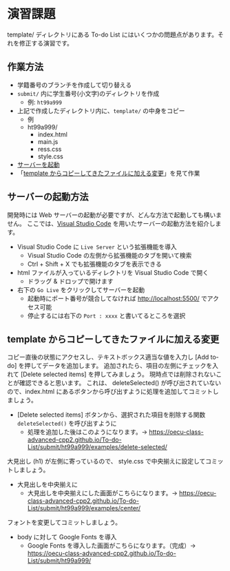 # 演習課題

template/ ディレクトリにある To-do List にはいくつかの問題点があります。それを修正する演習です。

## 作業方法

- 学籍番号のブランチを作成して切り替える
- `submit/` 内に学生番号(小文字)のディレクトリを作成
  - 例: `ht99a999`
- 上記で作成したディレクトリ内に、`template/` の中身をコピー
  - 例
  - ht99a999/
    - index.html
    - main.js
    - ress.css
    - style.css
- [サーバーを起動](#%e3%82%b5%e3%83%bc%e3%83%90%e3%83%bc%e3%81%ae%e8%b5%b7%e5%8b%95%e6%96%b9%e6%b3%95)
- 「[template からコピーしてきたファイルに加える変更](#template-%e3%81%8b%e3%82%89%e3%82%b3%e3%83%94%e3%83%bc%e3%81%97%e3%81%a6%e3%81%8d%e3%81%9f%e3%83%95%e3%82%a1%e3%82%a4%e3%83%ab%e3%81%ab%e5%8a%a0%e3%81%88%e3%82%8b%e5%a4%89%e6%9b%b4)」を見て作業

## サーバーの起動方法

開発時には Web サーバーの起動が必要ですが、どんな方法で起動しても構いません。
ここでは、[Visual Studio Code](https://azure.microsoft.com/ja-jp/products/visual-studio-code/) を用いたサーバーの起動方法を紹介します。

- Visual Studio Code に `Live Server` という拡張機能を導入
  - Visual Studio Code の左側から拡張機能のタブを開いて検索
  - Ctrl + Shift + X でも拡張機能のタブを表示できる
- html ファイルが入っているディレクトリを Visual Studio Code で開く
  - ドラッグ & ドロップで開けます
- 右下の `Go Live` をクリックしてサーバーを起動
  - 起動時にポート番号が競合してなければ <http://localhost:5500/> でアクセス可能
  - 停止するには右下の `Port : xxxx` と書いてるところを選択

## template からコピーしてきたファイルに加える変更

コピー直後の状態にアクセスし、テキストボックス適当な値を入力し [Add to-do] を押してデータを追加します。
追加されたら、項目の左側にチェックを入れて [Delete selected items] を押してみましょう。
現時点では削除されないことが確認できると思います。
これは、 deleteSelected() が呼び出されていないので、index.html にあるボタンから呼び出すように処理を追加してコミットしましょう。

- [Delete selected items] ボタンから、選択された項目を削除する関数 `deleteSelected()` を呼び出すように
  - 処理を追加した後はこのようになります。→ <https://oecu-class-advanced-cpp2.github.io/To-do-List/submit/ht99a999/examples/delete-selected/>

大見出し (h1) が左側に寄っているので、 style.css で中央揃えに設定してコミットしましょう。

- 大見出しを中央揃えに
  - 大見出しを中央揃えにした画面がこちらになります。→ <https://oecu-class-advanced-cpp2.github.io/To-do-List/submit/ht99a999/examples/center/>

フォントを変更してコミットしましょう。

- body に対して Google Fonts を導入
  - Google Fonts を導入した画面がこちらになります。（完成）→ <https://oecu-class-advanced-cpp2.github.io/To-do-List/submit/ht99a999/>
